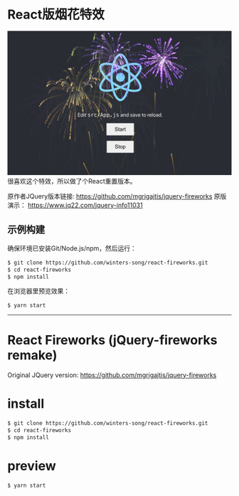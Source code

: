 
# React版烟花特效
![Screenshot](./screenshot.png)
很喜欢这个特效，所以做了个React重置版本。

原作者JQuery版本链接:
https://github.com/mgrigajtis/jquery-fireworks
原版演示：
https://www.jq22.com/jquery-info11031

## 示例构建

确保环境已安装Git/Node.js/npm，然后运行：

```shell
$ git clone https://github.com/winters-song/react-fireworks.git
$ cd react-fireworks
$ npm install
```

在浏览器里预览效果：

```shell
$ yarn start
```
---

# React Fireworks (jQuery-fireworks remake)
Original JQuery version:
https://github.com/mgrigajtis/jquery-fireworks

# install

```shell
$ git clone https://github.com/winters-song/react-fireworks.git
$ cd react-fireworks
$ npm install
```

# preview

```shell
$ yarn start
```
